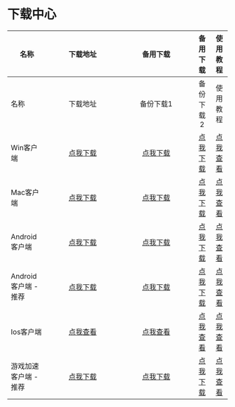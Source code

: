 # 下载中心



<table data-header-hidden><thead><tr><th>名称</th><th width="150" align="center">下载地址</th><th width="154.28571428571428" align="center">备用下载</th><th align="center">备用下载</th><th align="center">使用教程</th></tr></thead><tbody><tr><td>名称</td><td align="center">下载地址</td><td align="center">备份下载1</td><td align="center">备份下载2</td><td align="center">使用教程</td></tr><tr><td>Win客户端</td><td align="center"><a href="https://alumninpustedutw-my.sharepoint.com/:u:/g/personal/empty_alumni_npust_edu_tw/EfLZOMSxFkhCuoZB5UkmueMBZDR1fjhLJCa_zCJ3NQW3SQ?download=1">点我下载</a></td><td align="center"><a href="https://alumninpustedutw-my.sharepoint.com/:u:/g/personal/empty_alumni_npust_edu_tw/EfLZOMSxFkhCuoZB5UkmueMBZDR1fjhLJCa_zCJ3NQW3SQ?e=5DbRH1">点我下载</a></td><td align="center"><a href="https://www.now61.cn/s/WXvksE">点我下载</a></td><td align="center"><a href="https://docs.lengjiao.me/wiki/win">点我查看</a></td></tr><tr><td>Mac客户端</td><td align="center"><a href="https://alumninpustedutw-my.sharepoint.com/:u:/g/personal/empty_alumni_npust_edu_tw/EZmPV0jrhQ5KgeMjPpF75FgBYfS85SRchY2FmZcrAjHz2Q?download=1">点我下载</a></td><td align="center"><a href="https://alumninpustedutw-my.sharepoint.com/:u:/g/personal/empty_alumni_npust_edu_tw/EZmPV0jrhQ5KgeMjPpF75FgBYfS85SRchY2FmZcrAjHz2Q?e=CzO5cF">点我下载</a></td><td align="center"><a href="https://www.now61.cn/s/zgONtq">点我下载</a></td><td align="center"><a href="https://docs.lengjiao.me/wiki/mac">点我查看</a></td></tr><tr><td>Android客户端</td><td align="center"><a href="https://pub-a1becde5f2744674983c81fb22f5113d.r2.dev/Lj.apk">点我下载</a></td><td align="center"><a href="https://alumninpustedutw-my.sharepoint.com/:u:/g/personal/empty_alumni_npust_edu_tw/EWDhnVrl6hlDmFQAeNmmHtoBtPDYTx5UqxCFGgIi2WT3cQ?e=Fqsq1e">点我下载</a></td><td align="center"><a href="https://www.now61.cn/s/GAVluz">点我下载</a></td><td align="center"><a href="https://docs.lengjiao.me/wiki/android">点我查看</a></td></tr><tr><td>Android客户端 - 推荐</td><td align="center"><a href="https://pub-a1becde5f2744674983c81fb22f5113d.r2.dev/Lj1.apk">点我下载</a></td><td align="center"><a href="https://alumninpustedutw-my.sharepoint.com/:u:/g/personal/empty_alumni_npust_edu_tw/EWZ6GAN5M7tBjNV670H2f9sBzzBpVUh_OzvBXaZGUaaYqg?e=qI2qEC">点我下载</a></td><td align="center"><a href="https://www.now61.cn/s/EJ3ZCb">点我下载</a></td><td align="center"><a href="android-1.md">点我查看</a></td></tr><tr><td>Ios客户端</td><td align="center"><a href="https://docs.lengjiao.me/wiki/ios">点我查看</a></td><td align="center"><a href="https://docs.lengjiao.me/wiki/ios">点我查看</a></td><td align="center"><a href="https://docs.lengjiao.me/wiki/ios">点我查看</a></td><td align="center"><a href="https://docs.lengjiao.me/wiki/ios">点我查看</a></td></tr><tr><td>游戏加速客户端 - 推荐</td><td align="center"><a href="https://alumninpustedutw-my.sharepoint.com/:u:/g/personal/empty_alumni_npust_edu_tw/ERTNre8LCMRNgvvSx_29SpoBcbdw4XBbyd0pZRO5CcBiFQ?download=1">点我下载</a></td><td align="center"><a href="https://alumninpustedutw-my.sharepoint.com/:u:/g/personal/empty_alumni_npust_edu_tw/ERTNre8LCMRNgvvSx_29SpoBcbdw4XBbyd0pZRO5CcBiFQ?e=rYZj4D">点我下载</a></td><td align="center"><a href="https://www.now61.cn/s/5NZOH7">点我下载</a></td><td align="center"><a href="win-ping-tai-cheng-xu-jia-su-jiao-cheng-tui-jian.md">点我查看</a></td></tr></tbody></table>

